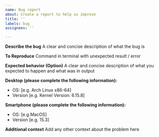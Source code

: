 ```yaml
---
name: Bug report
about: Create a report to help us improve
title: ''
labels: bug
assignees: ''

---
```


**Describe the bug**
A clear and concise description of what the bug is

**To Reproduce**
Command in terminal with unexpected result / error 

**Expected behavior (Option)**
A clear and concise description of what you expected to happen and what was in output

**Desktop (please complete the following information):**
 - OS: [e.g. Arch Linux x86-64]
 - Version [e.g. Kernel Version: 6.15.8]

**Smartphone (please complete the following information):**
 - OS: [e.g.MacOS]
 - Version [e.g. 15.3]

**Additional context**
Add any other context about the problem here
